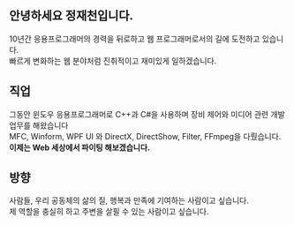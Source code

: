 ## 안녕하세요 정재천입니다.
10년간 응용프로그래머의 경력을 뒤로하고 웹 프로그래머로서의 길에 도전하고 있습니다.<br>
빠르게 변화하는 웹 분야처럼 진취적이고 재미있게 일하겠습니다.

## 직업
그동안 윈도우 응용프로그래머로 C++과 C#을 사용하며 장비 제어와 미디어 관련 개발 업무를 해왔습니다<br>
MFC, Winform, WPF UI 와 DirectX, DirectShow, Filter, FFmpeg을 다뤘습니다.<br>
**이제는 Web 세상에서 파이팅 해보겠습니다.**


## 방향
사람들, 우리 공동체의 삶의 질, 행복과 만족에 기여하는 사람이고 싶습니다.<br>
제 역할을 충실히 하고 주변을 살필 수 있는 사람이고 싶습니다.
